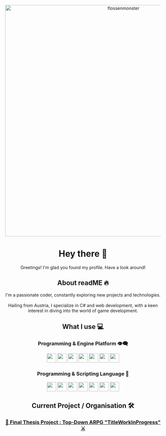 <p align="center">
  <img alt="flossenmonster" src="https://i.imgur.com/A50djuy.png" width="750" />
</p>

<h1 align="center">
  Hey there 👋
</h1>

<p align="center">
  Greetings! I'm glad you found my profile. Have a look around!
</p>

<h2 align="center">
  About readME 🔥
</h2>

<p align="center">
I'm a passionate coder, constantly exploring new projects and technologies. <br></br>
Hailing from Austria, I specialize in C# and web development, with a keen interest in diving into the world of game development.
</p>

<h2 align="center">
  What I use 💻
</h2>

<h3 align="center">
  Programming & Engine Platform 👁‍🗨
</h3>

<p align="center">
<img src="https://code.visualstudio.com/assets/images/code-stable.png" height=30px> <img src="https://static.wikia.nocookie.net/logopedia/images/e/ec/Microsoft_Visual_Studio_2022.svg/revision/latest?cb=20211027141551" height=30px> <img src="https://upload.wikimedia.org/wikipedia/commons/thumb/9/9c/IntelliJ_IDEA_Icon.svg/512px-IntelliJ_IDEA_Icon.svg.png" height=30px> <img src="https://icon.icepanel.io/Technology/svg/SQL-Developer.svg" height=30px> <img src="https://upload.wikimedia.org/wikipedia/de/thumb/1/1f/Logo_MySQL.svg/800px-Logo_MySQL.svg.png?20070907102438" height=30px> <img src="https://godotengine.org/assets/press/icon_color.png" height=30px> <img src="https://cdn.sanity.io/images/fuvbjjlp/production/aa5ce86e0add266e09ffa222609af4cc94befc7b-250x282.png" height=30px>
</p>

<h3 align="center">
  Programming & Scripting Language 🥓
</h3>

<p align="center">
<img src="https://upload.wikimedia.org/wikipedia/commons/thumb/d/d2/C_Sharp_Logo_2023.svg/1024px-C_Sharp_Logo_2023.svg.png" height=30px> <img src="https://upload.wikimedia.org/wikipedia/commons/thumb/4/4c/Typescript_logo_2020.svg/512px-Typescript_logo_2020.svg.png?20221110153201" height=30px> <img src="https://upload.wikimedia.org/wikipedia/de/thumb/e/e1/Java-Logo.svg/100px-Java-Logo.svg.png" height=30px> <img src="https://upload.wikimedia.org/wikipedia/commons/thumb/3/38/HTML5_Badge.svg/1024px-HTML5_Badge.svg.png" height=30px> <img src="https://upload.wikimedia.org/wikipedia/commons/thumb/6/62/CSS3_logo.svg/1024px-CSS3_logo.svg.png" height=30px> <img src="https://upload.wikimedia.org/wikipedia/commons/thumb/c/c3/Python-logo-notext.svg/935px-Python-logo-notext.svg.png" height=30px> <img src="https://cdn-icons-png.flaticon.com/128/2772/2772128.png" height=30px>
</p>

<h2 align="center">
  Current Project / Organisation 🛠️
</h2>

<h3 align="center">
  <a href="https://github.com/FlossenMonster/TDG-Godot_4.2.2_ARPG"> 📜 Final Thesis Project : Top-Down ARPG "TitleWorkInProgress" ⚔️ </a>
</h3>
